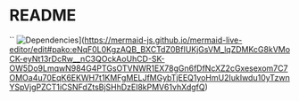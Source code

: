 # README
``
![Dependencies](https://mermaid.ink/img/pako:eNqF0L0KgzAQB_BXCTdZ0BfIUKjGsVM_lqZDMKcG8kVMoCK-eyNt13rDcRw__nC3QOckAoUhCD-SK-OW5Do9LmqwN984G4PTGsOTVNWR1EX78gGn6fDfNcXZ2cGxesexom7C7OMOa4u70EqK6EKWH7t1KMFgMELJfMGybTjEEQ1yoHmU2IukIwdu10yTzwnYSpVjgPZCT1iCSNFdZtsBjSHhDzEl8kPMV61vhXdgfQ)](https://mermaid-js.github.io/mermaid-live-editor/edit#pako:eNqF0L0KgzAQB_BXCTdZ0BfIUKjGsVM_lqZDMKcG8kVMoCK-eyNt13rDcRw__nC3QOckAoUhCD-SK-OW5Do9LmqwN984G4PTGsOTVNWR1EX78gGn6fDfNcXZ2cGxesexom7C7OMOa4u70EqK6EKWH7t1KMFgMELJfMGybTjEEQ1yoHmU2IukIwdu10yTzwnYSpVjgPZCT1iCSNFdZtsBjSHhDzEl8kPMV61vhXdgfQ)
